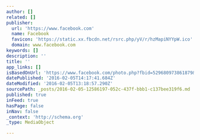 ```yaml
---
author: []
related: []
publisher:
  url: 'https://www.facebook.com'
  name: Facebook
  favicon: 'https://static.xx.fbcdn.net/rsrc.php/yV/r/hzMapiNYYpW.ico'
  domain: www.facebook.com
keywords: []
description: ''
title: ''
app_links: []
isBasedOnUrl: 'https://www.facebook.com/photo.php?fbid=529680973861879&set=pb.100004599423907.-2207520000.1454678314.&type=3&size=1024%2C681'
datePublished: '2016-02-05T14:17:41.684Z'
dateModified: '2016-02-05T13:18:57.290Z'
sourcePath: _posts/2016-02-05-12586197-052c-437f-bbb1-c137bee319f6.md
published: true
inFeed: true
hasPage: false
inNav: false
_context: 'http://schema.org'
_type: MediaObject

---
```

